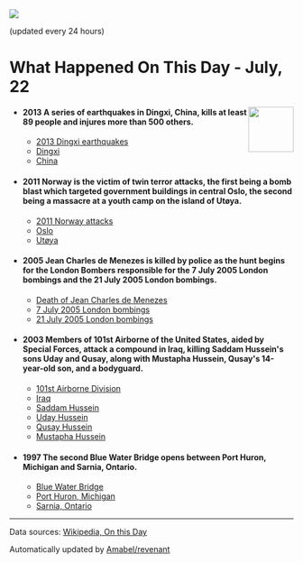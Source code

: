 <img src="https://img.shields.io/badge/last%20updated%20at-2020--07--22%2000%3A09%20(UTC)-brightgreen?style=for-the-badge">

(updated every 24 hours)

# What Happened On This Day - July, 22

<img align="right" src="https://user-images.githubusercontent.com/12688422/87848414-3e9d0800-c91b-11ea-84df-7ebcb2c52b8d.png" width="80px">

- #### 2013 A series of earthquakes in Dingxi, China, kills at least 89 people and injures more than 500 others.

  - [2013 Dingxi earthquakes](https://wikipedia.org/wiki/2013_Dingxi_earthquakes)
  - [Dingxi](https://wikipedia.org/wiki/Dingxi)
  - [China](https://wikipedia.org/wiki/China)

- #### 2011 Norway is the victim of twin terror attacks, the first being a bomb blast which targeted government buildings in central Oslo, the second being a massacre at a youth camp on the island of Utøya.

  - [2011 Norway attacks](https://wikipedia.org/wiki/2011_Norway_attacks)
  - [Oslo](https://wikipedia.org/wiki/Oslo)
  - [Utøya](https://wikipedia.org/wiki/Ut%C3%B8ya)

- #### 2005 Jean Charles de Menezes is killed by police as the hunt begins for the London Bombers responsible for the 7 July 2005 London bombings and the 21 July 2005 London bombings.

  - [Death of Jean Charles de Menezes](https://wikipedia.org/wiki/Death_of_Jean_Charles_de_Menezes)
  - [7 July 2005 London bombings](https://wikipedia.org/wiki/7_July_2005_London_bombings)
  - [21 July 2005 London bombings](https://wikipedia.org/wiki/21_July_2005_London_bombings)

- #### 2003 Members of 101st Airborne of the United States, aided by Special Forces, attack a compound in Iraq, killing Saddam Hussein's sons Uday and Qusay, along with Mustapha Hussein, Qusay's 14-year-old son, and a bodyguard.

  - [101st Airborne Division](https://wikipedia.org/wiki/101st_Airborne_Division)
  - [Iraq](https://wikipedia.org/wiki/Iraq)
  - [Saddam Hussein](https://wikipedia.org/wiki/Saddam_Hussein)
  - [Uday Hussein](https://wikipedia.org/wiki/Uday_Hussein)
  - [Qusay Hussein](https://wikipedia.org/wiki/Qusay_Hussein)
  - [Mustapha Hussein](https://wikipedia.org/wiki/Mustapha_Hussein)

- #### 1997 The second Blue Water Bridge opens between Port Huron, Michigan and Sarnia, Ontario.

  - [Blue Water Bridge](https://wikipedia.org/wiki/Blue_Water_Bridge)
  - [Port Huron, Michigan](https://wikipedia.org/wiki/Port_Huron,_Michigan)
  - [Sarnia, Ontario](https://wikipedia.org/wiki/Sarnia,_Ontario)
---

Data sources: [Wikipedia, On this Day](https://byabbe.se/on-this-day/)

Automatically updated by [Amabel/revenant](https://github.com/Amabel/revenant)